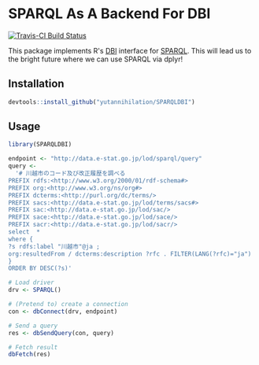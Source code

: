 SPARQL As A Backend For DBI
==========================
[![Travis-CI Build Status](https://travis-ci.org/<USERNAME>/<REPO>.svg?branch=master)](https://travis-ci.org/<USERNAME>/<REPO>)

This package implements R's [DBI](https://github.com/rstats-db/DBI) interface for [SPARQL](https://en.wikipedia.org/wiki/SPARQL). This will lead us to the bright future where we can use SPARQL via dplyr!

## Installation

```r
devtools::install_github("yutannihilation/SPARQLDBI")
```

## Usage

```r
library(SPARQLDBI)

endpoint <- "http://data.e-stat.go.jp/lod/sparql/query"
query <-
  '# 川越市のコード及び改正履歴を調べる
PREFIX rdfs:<http://www.w3.org/2000/01/rdf-schema#>
PREFIX org:<http://www.w3.org/ns/org#>
PREFIX dcterms:<http://purl.org/dc/terms/>
PREFIX sacs:<http://data.e-stat.go.jp/lod/terms/sacs#>
PREFIX sac:<http://data.e-stat.go.jp/lod/sac/>
PREFIX sace:<http://data.e-stat.go.jp/lod/sace/>
PREFIX sacr:<http://data.e-stat.go.jp/lod/sacr/>
select  *
where {
?s rdfs:label "川越市"@ja ;
org:resultedFrom / dcterms:description ?rfc . FILTER(LANG(?rfc)="ja")
}
ORDER BY DESC(?s)'

# Load driver
drv <- SPARQL()

# (Pretend to) create a connection
con <- dbConnect(drv, endpoint)

# Send a query
res <- dbSendQuery(con, query)

# Fetch result
dbFetch(res)
```
